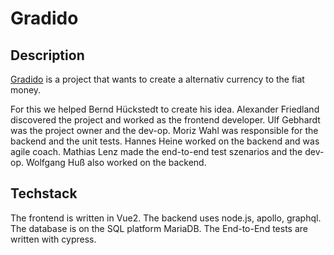 # Gradido

## Description

[Gradido](https://www.gradido.net) is a project that wants to create a alternativ currency to the fiat money.

For this we helped Bernd Hückstedt to create his idea.
Alexander Friedland discovered the project and worked as the frontend developer.
Ulf Gebhardt was the project owner and the dev-op.
Moriz Wahl was responsible for the backend and the unit tests.
Hannes Heine worked on the backend and was agile coach.
Mathias Lenz made the end-to-end test szenarios and the dev-op.
Wolfgang Huß also worked on the backend.

## Techstack

The frontend is written in Vue2.
The backend uses node.js, apollo, graphql.
The database is on the SQL platform MariaDB.
The End-to-End tests are written with cypress.
